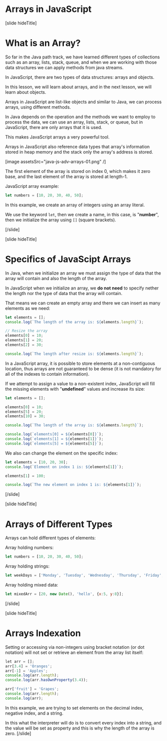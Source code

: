 # Arrays in JavaScript

[slide hideTitle]
# What is an Array?

So far in the Java path track, we have learned different types of collections such as an array, lists, stack, queue, and when we are working with those data structures we can apply methods from java streams.

In JavaScript, there are two types of data structures: arrays and objects.

In this lesson, we will learn about arrays, and in the next lesson, we will learn about objects.

Arrays in JavaScript are list-like objects and similar to Java, we can process arrays, using different methods.

In Java depends on the operation and the methods we want to employ to process the data, we can use an array, lists, stack, or queue, but in JavaScript, there are only arrays that it is used.

This makes JavaScript arrays a very powerful tool.

Arrays in JavaScript also reference data types that array's information stored in heap memory and the stack only the array's address is stored.

[image assetsSrc="java-js-adv-arrays-01.png" /]

The first element of the array is stored on index 0, which makes it zero base, and the last element of the array is stored at length-1.

JavaScript array example:

```js
let numbers = [10, 20, 30, 40, 50];
```

In this example, we create an array of integers using an array literal. 

We use the keyword `let`, then we create a name, in this case, is "**number**", then we initialize the array using `[]` (square brackets). 

[/slide]

[slide hideTitle]
# Specifics of JavaScipt Arrays

In Java, when we initialize an array we must assign the type of data that the array will contain and also the length of the array.

In JavaScript when we initialize an array, we **do not need** to specify nether the length nor the type of data that the array will contain.

That means we can create an empty array and there we can insert as many elements as we need:

```js live
let elements = [];
console.log(`The length of the array is: ${elements.length}`);

// Resize the array
elements[0] = 10; 
elements[1] = 20;
elements[2] = 30;

console.log(`The length after resize is: ${elements.length}`);
```

In a JavaScript array, it is possible to store elements at a non-contiguous location, thus arrays are not guaranteed to be dense (it is not mandatory for all of the indexes to contain information).

If we attempt to assign a value to a non-existent index, JavaScript will fill the missing elements with "**undefined**" values and increase its size:

```js live
let elements = [];

elements[0] = 10; 
elements[5] = 20;
elements[10] = 30;

console.log(`The length of the array is: ${elements.length}`);

console.log(`elements[0] = ${elements[0]}`);
console.log(`elements[1] = ${elements[1]}`);
console.log(`elements[5] = ${elements[5]}`);
```

We also can change the element on the specific index: 


```js live
let elements = [10, 20, 30];
console.log(`Element on index 1 is: ${elements[1]}`);

elements[1] = 100;

console.log(`The new element on index 1 is: ${elements[1]}`);

```

[/slide]

[slide hideTitle]
# Arrays of Different Types

Arrays can hold different types of elements:

Array holding numbers:
```js
let numbers = [10, 20, 30, 40, 50];
```

Array holding strings:
```js
let weekDays = ['Monday', 'Tuesday', 'Wednesday', 'Thursday', 'Friday', 'Saturday', 'Sunday'];
```

Array holding mixed data:
```js
let mixedArr = [20, new Date(), 'hello', {x:5, y:8}];
```
[/slide]

[slide hideTitle]
# Arrays Indexation

Setting or accessing via non-integers using bracket notation (or dot notation) will not set or retrieve an element from the array list itself:

```js live
let arr = [];
arr[3.4] = 'Oranges';
arr[-1] = 'Apples';
console.log(arr.length);               
console.log(arr.hasOwnProperty(3.4));

arr['fruit'] = 'Grapes';
console.log(arr.length);
console.log(arr);
```

In this example, we are trying to set elements on the decimal index, negative index, and a string. 

In this what the interpreter will do is to convert every index into a string, and the value will be set as property and this is why the length of the array is zero.
[/slide]
